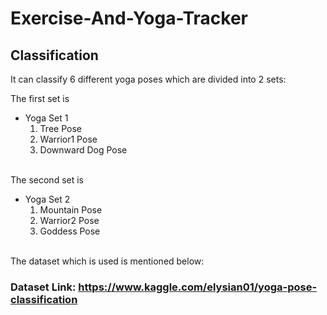# Exercise-And-Yoga-Tracker


## Classification

It can classify 6 different yoga poses which are divided into 2 sets:

The first set is 
* Yoga Set 1
    1. Tree Pose
    2. Warrior1 Pose
    3. Downward Dog Pose
<br><br>


The second set is
* Yoga Set 2
    1. Mountain Pose
    2. Warrior2 Pose
    3. Goddess Pose
<br><br>

The dataset which is used is mentioned below:
### Dataset Link: https://www.kaggle.com/elysian01/yoga-pose-classification

